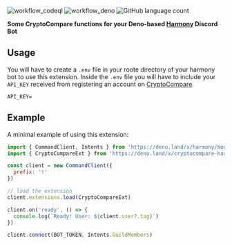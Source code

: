 ![workflow_codeql](https://github.com/JoshNo/CryptoCompare-Discord-Deno/actions/workflows/codeql.yml/badge.svg)
![workflow_deno](https://github.com/JoshNo/CryptoCompare-Discord-Deno/actions/workflows/deno.yml/badge.svg)
![GitHub language count](https://img.shields.io/github/languages/count/JoshNo/CryptoCompare-Discord-Deno)

**Some CryptoCompare functions for your Deno-based [Harmony](https://deno.land/x/harmony) Discord Bot**

## Usage
You will have to create a `.env` file in your roote directory of your harmony bot to use this extension. Inside the `.env` file you will have to include your `API_KEY` received from registering an account on [CryptoCompare](https://min-api.cryptocompare.com).
```
API_KEY=
```

## Example
A minimal example of using this extension:
```js
import { CommandClient, Intents } from 'https://deno.land/x/harmony/mod.ts'
import { CryptoCompareExt } from 'https://deno.land/x/cryptocompare-harmony-extension/mod.ts'

const client = new CommandClient({
  prefix: '!'
})

// load the extension
client.extensions.load(CryptoCompareExt)

client.on('ready', () => {
  console.log(`Ready! User: ${client.user?.tag}`)
})

client.connect(BOT_TOKEN, Intents.GuildMembers)
```
